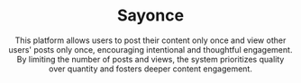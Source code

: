 <center>
<h1>Sayonce</h1>
</center>

<center>
This platform allows users to post their content only once and view other users' posts only once, encouraging intentional and thoughtful engagement. By limiting the number of posts and views, the system prioritizes quality over quantity and fosters deeper content engagement.
</center>


 
